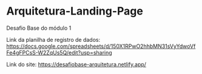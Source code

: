 # Arquitetura-Landing-Page
Desafio Base do módulo 1

Link da planilha de registro de dados: 
https://docs.google.com/spreadsheets/d/150X1RPwO2hhbMN31sVyYdwoVfFe4gFPCsS-W2ZqUs5Q/edit?usp=sharing

Link do site: 
https://desafiobase-arquitetura.netlify.app/
